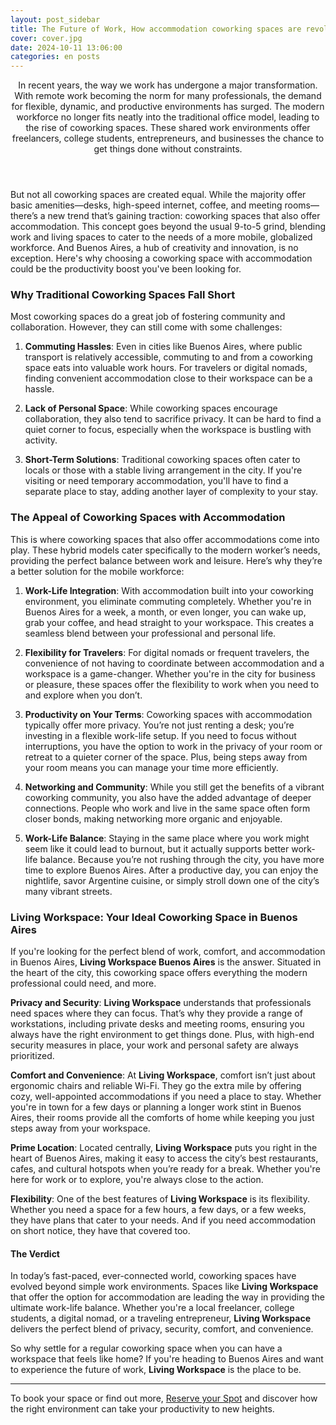 ```yaml
---
layout: post_sidebar
title: The Future of Work, How accommodation coworking spaces are revolutionizing work overview
cover: cover.jpg
date: 2024-10-11 13:06:00
categories: en posts
---
```

<header class="entry-header">
In recent years, the way we work has undergone a major transformation. With remote work becoming the norm for many professionals, the demand for flexible, dynamic, and productive environments has surged. The modern workforce no longer fits neatly into the traditional office model, leading to the rise of coworking spaces. These shared work environments offer freelancers, college students, entrepreneurs, and businesses the chance to get things done without constraints.
</header>

But not all coworking spaces are created equal. While the majority offer basic amenities—desks, high-speed internet, coffee, and meeting rooms—there’s a new trend that’s gaining traction: coworking spaces that also offer accommodation. This concept goes beyond the usual 9-to-5 grind, blending work and living spaces to cater to the needs of a more mobile, globalized workforce. And Buenos Aires, a hub of creativity and innovation, is no exception. Here's why choosing a coworking space with accommodation could be the productivity boost you've been looking for.

### Why Traditional Coworking Spaces Fall Short

Most coworking spaces do a great job of fostering community and collaboration. However, they can still come with some challenges:

1. **Commuting Hassles**: Even in cities like Buenos Aires, where public transport is relatively accessible, commuting to and from a coworking space eats into valuable work hours. For travelers or digital nomads, finding convenient accommodation close to their workspace can be a hassle.

2. **Lack of Personal Space**: While coworking spaces encourage collaboration, they also tend to sacrifice privacy. It can be hard to find a quiet corner to focus, especially when the workspace is bustling with activity.

3. **Short-Term Solutions**: Traditional coworking spaces often cater to locals or those with a stable living arrangement in the city. If you're visiting or need temporary accommodation, you'll have to find a separate place to stay, adding another layer of complexity to your stay.

### The Appeal of Coworking Spaces with Accommodation

This is where coworking spaces that also offer accommodations come into play. These hybrid models cater specifically to the modern worker’s needs, providing the perfect balance between work and leisure. Here’s why they’re a better solution for the mobile workforce:

1. **Work-Life Integration**: With accommodation built into your coworking environment, you eliminate commuting completely. Whether you're in Buenos Aires for a week, a month, or even longer, you can wake up, grab your coffee, and head straight to your workspace. This creates a seamless blend between your professional and personal life.

2. **Flexibility for Travelers**: For digital nomads or frequent travelers, the convenience of not having to coordinate between accommodation and a workspace is a game-changer. Whether you're in the city for business or pleasure, these spaces offer the flexibility to work when you need to and explore when you don’t.

3. **Productivity on Your Terms**: Coworking spaces with accommodation typically offer more privacy. You’re not just renting a desk; you’re investing in a flexible work-life setup. If you need to focus without interruptions, you have the option to work in the privacy of your room or retreat to a quieter corner of the space. Plus, being steps away from your room means you can manage your time more efficiently.

4. **Networking and Community**: While you still get the benefits of a vibrant coworking community, you also have the added advantage of deeper connections. People who work and live in the same space often form closer bonds, making networking more organic and enjoyable.

5. **Work-Life Balance**: Staying in the same place where you work might seem like it could lead to burnout, but it actually supports better work-life balance. Because you’re not rushing through the city, you have more time to explore Buenos Aires. After a productive day, you can enjoy the nightlife, savor Argentine cuisine, or simply stroll down one of the city’s many vibrant streets.

### Living Workspace: Your Ideal Coworking Space in Buenos Aires

If you're looking for the perfect blend of work, comfort, and accommodation in Buenos Aires, **Living Workspace Buenos Aires** is the answer. Situated in the heart of the city, this coworking space offers everything the modern professional could need, and more.

**Privacy and Security**: **Living Workspace** understands that professionals need spaces where they can focus. That’s why they provide a range of workstations, including private desks and meeting rooms, ensuring you always have the right environment to get things done. Plus, with high-end security measures in place, your work and personal safety are always prioritized.

**Comfort and Convenience**: At **Living Workspace**, comfort isn’t just about ergonomic chairs and reliable Wi-Fi. They go the extra mile by offering cozy, well-appointed accommodations if you need a place to stay. Whether you're in town for a few days or planning a longer work stint in Buenos Aires, their rooms provide all the comforts of home while keeping you just steps away from your workspace.

**Prime Location**: Located centrally, **Living Workspace** puts you right in the heart of Buenos Aires, making it easy to access the city’s best restaurants, cafes, and cultural hotspots when you’re ready for a break. Whether you're here for work or to explore, you're always close to the action.

**Flexibility**: One of the best features of **Living Workspace** is its flexibility. Whether you need a space for a few hours, a few days, or a few weeks, they have plans that cater to your needs. And if you need accommodation on short notice, they have that covered too.

#### The Verdict

In today’s fast-paced, ever-connected world, coworking spaces have evolved beyond simple work environments. Spaces like **Living Workspace** that offer the option for accommodation are leading the way in providing the ultimate work-life balance. Whether you're a local freelancer, college students, a digital nomad, or a traveling entrepreneur, **Living Workspace** delivers the perfect blend of privacy, security, comfort, and convenience.

So why settle for a regular coworking space when you can have a workspace that feels like home? If you're heading to Buenos Aires and want to experience the future of work, **Living Workspace** is the place to be.

---

To book your space or find out more, [Reserve your Spot](/en/#register) and discover how the right environment can take your productivity to new heights.
